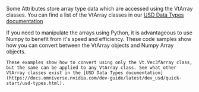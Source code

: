 Some Attributes store array type data which are accessed using the VtArray classes. You can find a list of the VtArray classes in our [USD Data Types documentation](https://docs.omniverse.nvidia.com/dev-guide/latest/dev_usd/quick-start/usd-types.html) 


If you need to manipulate the arrays using Python, it is advantageous to use Numpy to benefit from it's speed and efficiency. These code samples show how you can convert between the VtArray objects and Numpy Array objects.

```{note}
These examples show how to convert using only the Vt.Vec3fArray class, but the same can be applied to any VtArray class. See what other VtArray classes exist in the [USD Data Types documentation](https://docs.omniverse.nvidia.com/dev-guide/latest/dev_usd/quick-start/usd-types.html).
```

